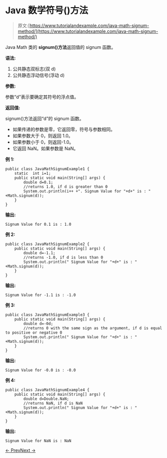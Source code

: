 # Java 数学符号()方法

> 原文:[https://www.tutorialandexample.com/java-math-signum-method/](https://www.tutorialandexample.com/java-math-signum-method/)

Java Math 类的 **signum()方法**返回值的 signum 函数。

**语法:**

1.  公共静态双标志(双 d)
2.  公共静态浮动信号(浮动 d)

**参数:**

参数“d”表示要确定其符号的浮点值。

**返回值:**

signum()方法返回“d”的 signum 函数。

*   如果传递的参数是零，它返回零，符号与参数相同。
*   如果参数大于 0，则返回 1.0。
*   如果参数小于 0，则返回-1.0。
*   它返回 NaN。如果参数是 NaN。

**例 1:**

```
public class JavaMathSignumExample1 {
    static  int i=1;
    public static void main(String[] args) {
        double d=0.1;
        //returns 1.0, if d is greater than 0
        System.out.println(i++ +". Signum Value for "+d+" is : " +Math.signum(d));
    }
}
```

**输出:**

```
Signum Value for 0.1 is : 1.0
```

**例 2:**

```
public class JavaMathSignumExample2 {
    public static void main(String[] args) {
        double d=-1.1;
        //returns -1.0, if d is less than 0
        System.out.println(" Signum Value for "+d+" is : " +Math.signum(d));
    }
}
```

**输出:**

```
Signum Value for -1.1 is : -1.0
```

**例 3:**

```
public class JavaMathSignumExample3 {
    public static void main(String[] args) {
        double d=-0d;
        //returns 0 with the same sign as the argument, if d is equal to positive or negative 0
        System.out.println(" Signum Value for "+d+" is : " +Math.signum(d));
    }
}
```

**输出:**

```
Signum Value for -0.0 is : -0.0
```

**例 4:**

```
public class JavaMathSignumExample4 {
    public static void main(String[] args) {
        double d=Double.NaN;
        //returns NaN, if d is NaN
        System.out.println(" Signum Value for "+d+" is : " +Math.signum(d));
    }
}
```

**输出:**

```
Signum Value for NaN is : NaN
```

[← Prev](https://www.tutorialandexample.com/java-math-scalb-method/)[Next →](https://www.tutorialandexample.com/java-math-sin-method/)